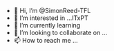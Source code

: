 - 👋 Hi, I’m @SimonReed-TFL
- 👀 I’m interested in ...ITxPT
- 🌱 I’m currently learning
- 💞️ I’m looking to collaborate on ...
- 📫 How to reach me ...

<!---
SimonReed-TFL/SimonReed-TFL is a ✨ special ✨ repository because its `README.md` (this file) appears on your GitHub profile.
You can click the Preview link to take a look at your changes.
--->
